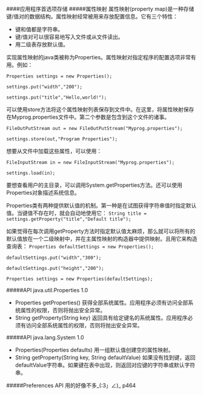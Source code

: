 ####应用程序首选项存储
#####属性映射
属性映射(property map)是一种存储键/值对的数据结构。属性映射经常被用来存放配置信息。它有三个特性：

* 键和值都是字符串。
* 键/值对可以很容易地写入文件或从文件读出。
* 用二级表存放默认值。

实现属性映射的java类被称为Properties。属性映射对指定程序的配置选项非常有用。例如：

`Properties settings = new Properties();`

`settings.put("width","200");`

`settings.put("title","Hello,world!");`

可以使用store方法将这个属性映射列表保存到文件中。在这里，将属性映射保存在Myprog.properties文件中。第二个参数是包含到这个文件的诸事。

`FileOutPutStream out = new FileOutPutStream("Myprog.properties");`

`settings.store(out,"Program Properties");`

想要从文件中加载这些属性，可以使用：

`FileInputStream in = new FileInputStream("Myprog.properties");`

`settings.load(in);`

要想查看用户的主目录，可以调用System.getProperties方法。还可以使用Properties对象描述系统信息。

Properties类有两种提供默认值的机制。第一种是在试图获得字符串值时指定默认值。当键值不存在时，就会自动地使用它：
`String title = settings.getProperty("title","Default title");`

如果觉得在每次调用getProperty方法时指定默认值太麻烦，那么就可以将所有的默认值放在一个二级映射中，并在主属性映射的构造器中提供映射。且用它来构造查询表：
`Properties defaultSettings = new Properties();`

`defaultSettings.put("width","300");`

`defaultSettings.put("height","200");`

`Properties settings = new Properties(defaultSettings);`

#####API java.util.Properties 1.0
* Properties getProperties() 获得全部系统属性。应用程序必须有访问全部系统属性的权限，否则将抛出安全异常。
* String getProperty(String key) 返回具有给定键名的系统属性。应用程序必须有访问全部系统属性的权限，否则将抛出安全异常。

#####API java.lang.System 1.0
* Properties(Properties defaults) 用一组默认值创建空的属性映射。
* String getProperty(String key, String defaultValue) 如果没有找到键，返回defaultValue字符串。如果键在表中出现，则返回对应键的字符串或默认字符串。

#####Preferences API
用的好像不多_(:3」∠)_ p464
